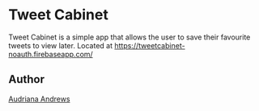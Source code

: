 Tweet Cabinet
==========
Tweet Cabinet is a simple app that allows the user to save their favourite tweets to view later. Located at <a href="https://tweetcabinet-noauth.firebaseapp.com/" target="_blank">https://tweetcabinet-noauth.firebaseapp.com/</a> 

Author
-------
<a href="http://audrianaandrews.com" target="_blank">Audriana Andrews</a>
